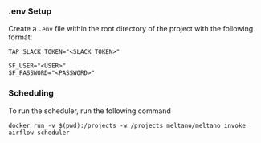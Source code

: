### .env Setup
Create a `.env` file within the root directory of the project with the following format:
```
TAP_SLACK_TOKEN="<SLACK_TOKEN>"

SF_USER="<USER>"
SF_PASSWORD="<PASSWORD>"
```

### Scheduling
To run the scheduler, run the following command
```
docker run -v $(pwd):/projects -w /projects meltano/meltano invoke airflow scheduler
```